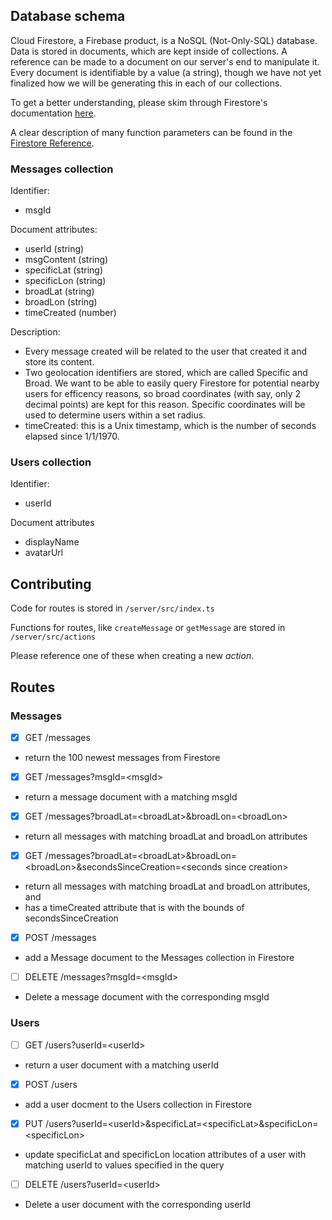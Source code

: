 ## Database schema

Cloud Firestore, a Firebase product, is a NoSQL (Not-Only-SQL) database. Data is stored in documents, which are kept inside of collections. A reference can be made to a document on our server's end to manipulate it. Every document is identifiable by a value (a string), though we have not yet finalized how we will be generating this in each of our collections.

To get a better understanding, please skim through Firestore's documentation [here](https://firebase.google.com/docs/firestore/).

A clear description of many function parameters can be found in the [Firestore Reference](https://firebase.google.com/docs/reference/js/firestore_.md#@firebase/Firestore).

### Messages collection

Identifier:

- msgId

Document attributes:

- userId (string)
- msgContent (string)
- specificLat (string)
- specificLon (string)
- broadLat (string)
- broadLon (string)
- timeCreated (number)

Description:

- Every message created will be related to the user that created it and store its content.
- Two geolocation identifiers are stored, which are called Specific and Broad. We want to be able to easily query Firestore for potential nearby users for efficency reasons, so broad coordinates (with say, only 2 decimal points) are kept for this reason. Specific coordinates will be used to determine users within a set radius.
- timeCreated: this is a Unix timestamp, which is the number of seconds elapsed since 1/1/1970.

### Users collection

Identifier:

- userId

Document attributes

- displayName
- avatarUrl

## Contributing

Code for routes is stored in `/server/src/index.ts`

Functions for routes, like `createMessage` or `getMessage` are stored in `/server/src/actions`

Please reference one of these when creating a new _action_.

## Routes

### Messages

- [x] GET /messages

* return the 100 newest messages from Firestore

- [x] GET /messages?msgId=\<msgId\>

* return a message document with a matching msgId

- [x] GET /messages?broadLat=\<broadLat\>&broadLon=\<broadLon\>

* return all messages with matching broadLat and broadLon attributes

- [x] GET /messages?broadLat=\<broadLat\>&broadLon=\<broadLon\>&secondsSinceCreation=\<seconds since creation\>

* return all messages with matching broadLat and broadLon attributes, and
* has a timeCreated attribute that is with the bounds of secondsSinceCreation

- [x] POST /messages

* add a Message document to the Messages collection in Firestore

- [ ] DELETE /messages?msgId=\<msgId\>

* Delete a message document with the corresponding msgId

### Users

- [ ] GET /users?userId=\<userId\>

* return a user document with a matching userId

- [x] POST /users

* add a user docment to the Users collection in Firestore

- [x] PUT /users?userId=\<userId\>&specificLat=\<specificLat\>&specificLon=\<specificLon\>

*  update specificLat and specificLon location attributes of a user with matching userId to values specified in the query

- [ ] DELETE /users?userId=\<userId\>

* Delete a user document with the corresponding userId
